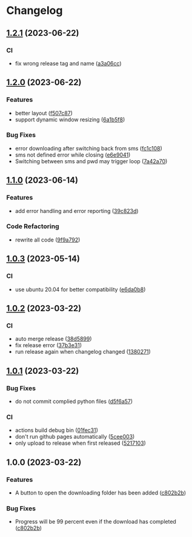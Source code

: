 # Changelog

## [1.2.1](https://github.com/itsHenry35/ledu/compare/v1.2.0...v1.2.1) (2023-06-22)


### CI

* fix wrong release tag and name ([a3a06cc](https://github.com/itsHenry35/ledu/commit/a3a06cc337b5fe0d60e222b54b841a1607290acd))

## [1.2.0](https://github.com/itsHenry35/ledu/compare/v1.1.0...v1.2.0) (2023-06-22)


### Features

* better layout ([f507c87](https://github.com/itsHenry35/ledu/commit/f507c87cc19361f61b1d57cdafa14411d6b2cd86))
* support dynamic window resizing ([6a1b5f8](https://github.com/itsHenry35/ledu/commit/6a1b5f8a75ab6f811b40ee9c368478aead817609))


### Bug Fixes

* error downloading after switching back from sms ([fc1c108](https://github.com/itsHenry35/ledu/commit/fc1c10865ee2c9ac8ae19dec0c7c9571a3ee1c08))
* sms not defined error while closing ([e6e9041](https://github.com/itsHenry35/ledu/commit/e6e9041422e957811fbea92bcb7e6e85fa2200ad))
* Switching between sms and pwd may trigger loop ([7a42a70](https://github.com/itsHenry35/ledu/commit/7a42a7099db9bbd245a391ec9e51366840b7d9fa))

## [1.1.0](https://github.com/itsHenry35/ledu/compare/v1.0.3...v1.1.0) (2023-06-14)


### Features

* add error handling and error reporting ([39c823d](https://github.com/itsHenry35/ledu/commit/39c823d0d113f531152100533db3949a32f2f10a))


### Code Refactoring

* rewrite all code ([9f9a792](https://github.com/itsHenry35/ledu/commit/9f9a792f04c2ef555a069e6eeeef03676569e384))

## [1.0.3](https://github.com/itsHenry35/ledu/compare/v1.0.2...v1.0.3) (2023-05-14)


### CI

* use ubuntu 20.04 for better compatibility ([e6da0b8](https://github.com/itsHenry35/ledu/commit/e6da0b8428a171f426b3ac33ed126ba75897e408))

## [1.0.2](https://github.com/itsHenry35/ledu/compare/v1.0.1...v1.0.2) (2023-03-22)


### CI

* auto merge release ([38d5899](https://github.com/itsHenry35/ledu/commit/38d58995fd79b6baa69c1b07e8dac3930e7754a4))
* fix release error ([37b3e31](https://github.com/itsHenry35/ledu/commit/37b3e3114e6fb67ac14b1227e0560cc0f058ac82))
* run release again when changelog changed ([1380271](https://github.com/itsHenry35/ledu/commit/13802714d03cf22b0832933e0ce8482ad7cc03fb))

## [1.0.1](https://github.com/itsHenry35/ledu/compare/v1.0.0...v1.0.1) (2023-03-22)


### Bug Fixes

* do not commit complied python files ([d5f6a57](https://github.com/itsHenry35/ledu/commit/d5f6a57678453ea1278b0f4a122bc7b6b14899f1))


### CI

* actions build debug bin ([01fec31](https://github.com/itsHenry35/ledu/commit/01fec319a14881aa9ed79c4e57f44f0533d7a2d3))
* don't run github pages automatically ([5cee003](https://github.com/itsHenry35/ledu/commit/5cee0036d98e0eeeeaa61ece3c6d53004ae68d59))
* only upload to release when first released ([5217103](https://github.com/itsHenry35/ledu/commit/521710367f77001aa25bfa39fb97fa4d1ec9aba6))

## 1.0.0 (2023-03-22)


### Features

* A button to open the downloading folder has been added ([c802b2b](https://github.com/itsHenry35/ledu/commit/c802b2be9be707b5a33ffb699ba5357a7d8a2ec7))


### Bug Fixes

* Progress will be 99 percent even if the download has completed ([c802b2b](https://github.com/itsHenry35/ledu/commit/c802b2be9be707b5a33ffb699ba5357a7d8a2ec7))

